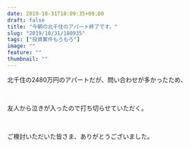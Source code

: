 ```yaml
---
date: 2019-10-31T18:09:35+09:00
draft: false
title: "今朝の北千住のアパート終了です。"
slug: "2019/10/31/180935"
tags: ["投資案件もろもろ"]
image: ""
feature: ""
thumbnail: ""
---
```

<p>北千住の2480万円のアパートだが、問い合わせが多かったため、</p><p> </p><p>友人から泣きが入ったので打ち切らせていただく。</p><p> </p><p>ご検討いただいた皆さま、ありがとうございました。</p><p> </p><p> </p>

